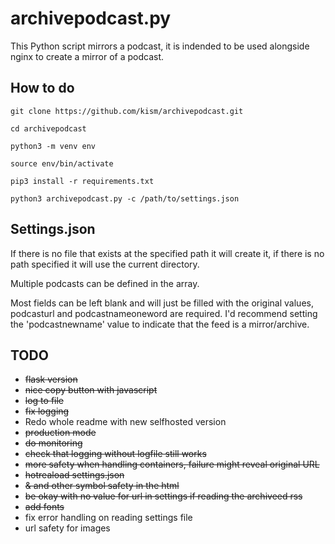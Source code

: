 # archivepodcast.py

This Python script mirrors a podcast, it is indended to be used alongside nginx to create a mirror of a podcast.

## How to do

`git clone https://github.com/kism/archivepodcast.git`

`cd archivepodcast`

`python3 -m venv env`

`source env/bin/activate`

`pip3 install -r requirements.txt`

`python3 archivepodcast.py -c /path/to/settings.json`

## Settings.json

If there is no file that exists at the specified path it will create it, if there is no path specified it will use the current directory.

Multiple podcasts can be defined in the array.

Most fields can be left blank and will just be filled with the original values, podcasturl and podcastnameoneword are required. I'd recommend setting the 'podcastnewname' value to indicate that the feed is a mirror/archive.

## TODO

* ~~flask version~~
* ~~nice copy button with javascript~~
* ~~log to file~~
* ~~fix logging~~
* Redo whole readme with new selfhosted version
* ~~production mode~~
* ~~do monitoring~~
* ~~check that logging without logfile still works~~
* ~~more safety when handling containers, failure might reveal original URL~~
* ~~hotreaload settings.json~~
* ~~& and other symbol safety in the html~~
* ~~be okay with no value for url in settings if reading the archiveed rss~~
* ~~add fonts~~
* fix error handling on reading settings file
* url safety for images
